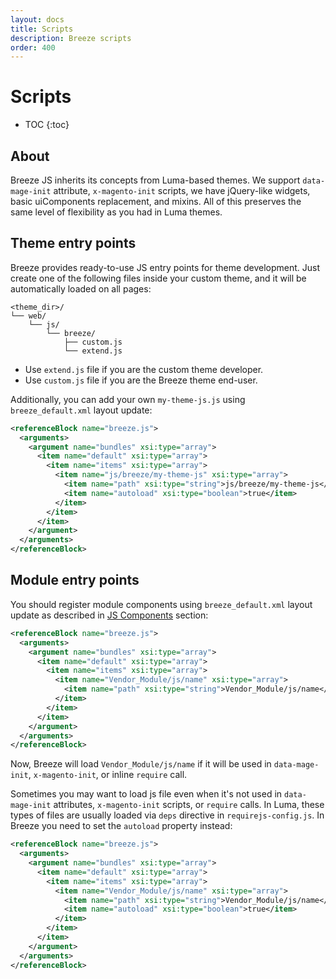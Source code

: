 ```yaml
---
layout: docs
title: Scripts
description: Breeze scripts
order: 400
---
```


# Scripts

* TOC
{:toc}

## About

Breeze JS inherits its concepts from Luma-based themes. We support `data-mage-init`
attribute, `x-magento-init` scripts, we have jQuery-like widgets, basic uiComponents
replacement, and mixins. All of this preserves the same level of flexibility
as you had in Luma themes.

## Theme entry points

Breeze provides ready-to-use JS entry points for theme development. Just create
one of the following files inside your custom theme, and it will be automatically
loaded on all pages:

```
<theme_dir>/
└── web/
    └── js/
        └── breeze/
            ├── custom.js
            └── extend.js
```

 - Use `extend.js` file if you are the custom theme developer.
 - Use `custom.js` file if you are the Breeze theme end-user.

Additionally, you can add your own `my-theme-js.js` using `breeze_default.xml` layout
update:

```xml
<referenceBlock name="breeze.js">
  <arguments>
    <argument name="bundles" xsi:type="array">
      <item name="default" xsi:type="array">
        <item name="items" xsi:type="array">
          <item name="js/breeze/my-theme-js" xsi:type="array">
            <item name="path" xsi:type="string">js/breeze/my-theme-js</item>
            <item name="autoload" xsi:type="boolean">true</item>
          </item>
        </item>
      </item>
    </argument>
  </arguments>
</referenceBlock>
```

## Module entry points

You should register module components using `breeze_default.xml` layout update
as described in [JS Components](components) section:

```xml
<referenceBlock name="breeze.js">
  <arguments>
    <argument name="bundles" xsi:type="array">
      <item name="default" xsi:type="array">
        <item name="items" xsi:type="array">
          <item name="Vendor_Module/js/name" xsi:type="array">
            <item name="path" xsi:type="string">Vendor_Module/js/name</item>
          </item>
        </item>
      </item>
    </argument>
  </arguments>
</referenceBlock>
```

Now, Breeze will load `Vendor_Module/js/name` if it will be used in
`data-mage-init`, `x-magento-init`, or inline `require` call.

Sometimes you may want to load js file even when it's not used in `data-mage-init`
attributes, `x-magento-init` scripts, or `require` calls. In Luma, these types
of files are usually loaded via `deps` directive in `requirejs-config.js`.
In Breeze you need to set the `autoload` property instead:

```xml
<referenceBlock name="breeze.js">
  <arguments>
    <argument name="bundles" xsi:type="array">
      <item name="default" xsi:type="array">
        <item name="items" xsi:type="array">
          <item name="Vendor_Module/js/name" xsi:type="array">
            <item name="path" xsi:type="string">Vendor_Module/js/name</item>
            <item name="autoload" xsi:type="boolean">true</item>
          </item>
        </item>
      </item>
    </argument>
  </arguments>
</referenceBlock>
```

